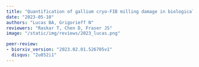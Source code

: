 ```yaml
---
title: "Quantification of gallium cryo-FIB milling damage in biological lamella"
date: "2023-05-10"
authors: "Lucas BA, Grigorieff N"
reviewers: "Raskar T, Chen D, Fraser JS"
image: "/static/img/reviews/2023_lucas.png"

peer-review:
- biorxiv_version: "2023.02.01.526705v1"
  disqus: "2u852i1"
---
```

